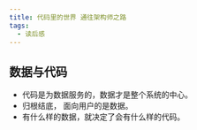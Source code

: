 ```yaml
---
title: 代码里的世界 通往架构师之路
tags:
  - 读后感
---
```


## 数据与代码
* 代码是为数据服务的，数据才是整个系统的中心。 
* 归根结底， 面向用户的是数据。
* 有什么样的数据，就决定了会有什么样的代码。


